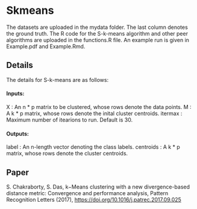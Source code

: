# Skmeans
The datasets are uploaded in the mydata folder. The last column denotes the ground truth. The R code for the S-k-means algorithm and other peer algorithms are uploaded in the functions.R file. An example run is given in Example.pdf and Example.Rmd.

## Details
The details for S-k-means are as follows:

#### Inputs:
X       : An n * p matrix to be clustered, whose rows denote the data points.
M       : A k * p matrix, whose rows denote the inital cluster centroids.
itermax : Maximum number of itearions to run. Default is 30.
#### Outputs:

label     : An n-length vector denoting the class labels. 
centroids : A k * p matrix, whose rows denote the cluster centroids.


## Paper
S. Chakraborty, S. Das, k−Means clustering with a new divergence-based distance metric: Convergence and
performance analysis, Pattern Recognition Letters (2017), https://doi.org/10.1016/j.patrec.2017.09.025

